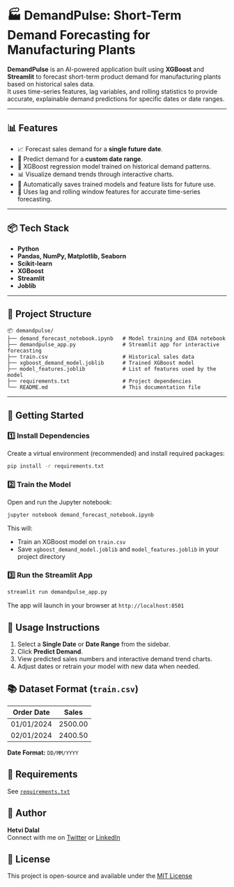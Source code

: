 
# 🏭 DemandPulse: Short-Term Demand Forecasting for Manufacturing Plants

**DemandPulse** is an AI-powered application built using **XGBoost** and **Streamlit** to forecast short-term product demand for manufacturing plants based on historical sales data.  
It uses time-series features, lag variables, and rolling statistics to provide accurate, explainable demand predictions for specific dates or date ranges.

---

## 📊 Features

- 📈 Forecast sales demand for a **single future date**.
- 📅 Predict demand for a **custom date range**.
- 🧠 XGBoost regression model trained on historical demand patterns.
- 📊 Visualize demand trends through interactive charts.
- 💾 Automatically saves trained models and feature lists for future use.
- 🔄 Uses lag and rolling window features for accurate time-series forecasting.

---

## 📦 Tech Stack

- **Python**
- **Pandas, NumPy, Matplotlib, Seaborn**
- **Scikit-learn**
- **XGBoost**
- **Streamlit**
- **Joblib**

---

## 📁 Project Structure

```
📦 demandpulse/
├── demand_forecast_notebook.ipynb   # Model training and EDA notebook
├── demandpulse_app.py               # Streamlit app for interactive forecasting
├── train.csv                        # Historical sales data
├── xgboost_demand_model.joblib      # Trained XGBoost model
├── model_features.joblib            # List of features used by the model
├── requirements.txt                 # Project dependencies
└── README.md                        # This documentation file
```

---

## 🚀 Getting Started

### 1️⃣ Install Dependencies
Create a virtual environment (recommended) and install required packages:

```bash
pip install -r requirements.txt
```

### 2️⃣ Train the Model

Open and run the Jupyter notebook:

```bash
jupyter notebook demand_forecast_notebook.ipynb
```

This will:
- Train an XGBoost model on `train.csv`
- Save `xgboost_demand_model.joblib` and `model_features.joblib` in your project directory

### 3️⃣ Run the Streamlit App

```bash
streamlit run demandpulse_app.py
```

The app will launch in your browser at `http://localhost:8501`

## 📌 Usage Instructions

1. Select a **Single Date** or **Date Range** from the sidebar.
2. Click **Predict Demand**.
3. View predicted sales numbers and interactive demand trend charts.
4. Adjust dates or retrain your model with new data when needed.

## 📚 Dataset Format (`train.csv`)

| Order Date | Sales  |
|------------|--------|
| 01/01/2024 | 2500.00|
| 02/01/2024 | 2400.50|

**Date Format:** `DD/MM/YYYY`

## 📌 Requirements

See [`requirements.txt`](requirements.txt)

## 📣 Author

**Hetvi Dalal**  
Connect with me on [Twitter](https://twitter.com) or [LinkedIn](https://linkedin.com)

## 📜 License

This project is open-source and available under the [MIT License](LICENSE)
